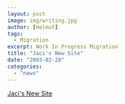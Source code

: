 ```yaml
---
layout: post
image: img/writing.jpg
author: [Helmut]
tags:
  - Migration
excerpt: Work In Progress Migration
title: "Jaci's New Site"
date: "2003-02-28"
categories: 
  - "news"
---
```


[Jaci's New Site](http://www.jacivelasquez.com)
